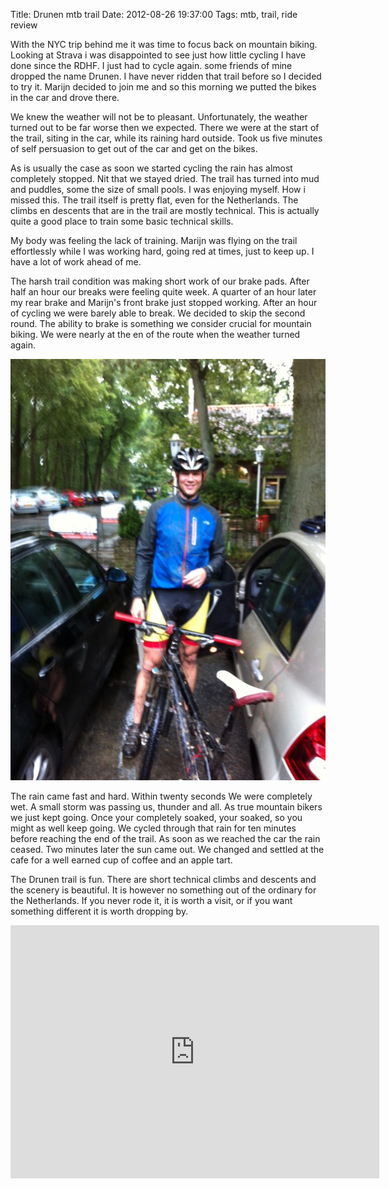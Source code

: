 Title: Drunen mtb trail
Date: 2012-08-26 19:37:00
Tags: mtb, trail, ride review

With the NYC trip behind me it was time to focus back on mountain biking. Looking at Strava i was disappointed to see just how little cycling I have done since the RDHF. I just had to cycle again. some friends of mine dropped the name Drunen. I have never ridden that trail before so I decided to try it. Marijn decided to join me and so this morning we putted the bikes in the car and drove there.

We knew the weather will not be to pleasant. Unfortunately, the weather turned out to be far worse then we expected. There we were at the start of the trail, siting in the car, while its raining hard outside. Took us five minutes of self persuasion to get out of the car and get on the bikes.

As is usually the case as soon we started cycling the rain has almost completely stopped. Nit that we stayed dried. The trail has turned into mud and puddles, some the size of small pools. I was enjoying myself. How i missed this. The trail itself is pretty flat, even for the Netherlands. The climbs en descents that are in the trail are mostly technical. This is actually quite a good place to train some basic technical skills.

My body was feeling the lack of training. Marijn was flying on the trail effortlessly while I was working hard, going red at times, just to keep up. I have a lot of work ahead of me.

The harsh trail condition was making short work of our brake pads. After half an hour our breaks were feeling quite week. A quarter of an hour later my rear brake and Marijn's front brake just stopped working. After an hour of cycling we were barely able to break. We decided to skip the second round. The ability to brake is something we consider crucial for mountain biking.
We were nearly at the en of the route when the weather turned again.

![Wet and Happy](/images/drunen-20120826.jpg)

The rain came fast and hard. Within twenty seconds We were completely wet. A small storm was passing us, thunder and all. As true mountain bikers we just kept going. Once your completely soaked, your soaked, so you might as well keep going. We cycled through that rain for ten minutes before reaching the end of the trail. As soon as we reached the car the rain ceased. Two minutes later the sun came out. We changed and  settled at the cafe for a well earned cup of coffee and an apple tart.

The Drunen trail is fun. There are short technical climbs and descents and the scenery is beautiful. It is however no something out of the ordinary for the Netherlands. If you never rode it, it is worth a visit, or if you want something different it is worth dropping by.

<iframe height='405' width='590' frameborder='0' allowtransparency='true' scrolling='no' src='http://app.strava.com/runs/19786868/embed/1bef1894423db7f52dc1cd710156ee3295c1a664'></iframe>